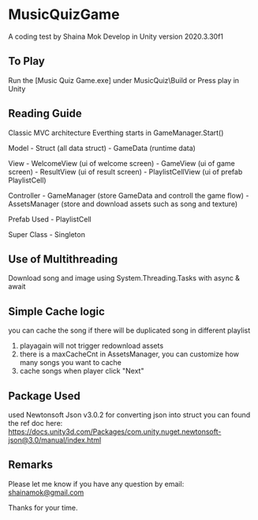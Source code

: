 # MusicQuizGame

A coding test by Shaina Mok
Develop in Unity version 2020.3.30f1

## To Play

Run the [Music Quiz Game.exe] under MusicQuiz\Build
or
Press play in Unity

## Reading Guide

Classic MVC architecture
Everthing starts in GameManager.Start()

Model - Struct (all data struct) - GameData (runtime data)

View - WelcomeView (ui of welcome screen) - GameView (ui of game screen) - ResultView (ui of result screen) - PlaylistCellView (ui of prefab PlaylistCell)

Controller - GameManager (store GameData and controll the game flow) - AssetsManager (store and download assets such as song and texture)

Prefab Used - PlaylistCell

Super Class - Singleton

## Use of Multithreading

Download song and image using System.Threading.Tasks with async & await

## Simple Cache logic

you can cache the song if there will be duplicated song in different playlist

1. playagain will not trigger redownload assets
2. there is a maxCacheCnt in AssetsManager, you can customize how many songs you want to cache
3. cache songs when player click "Next"

## Package Used

used Newtonsoft Json v3.0.2 for converting json into struct
you can found the ref doc here: https://docs.unity3d.com/Packages/com.unity.nuget.newtonsoft-json@3.0/manual/index.html

## Remarks

Please let me know if you have any question by email: shainamok@gmail.com

Thanks for your time.
